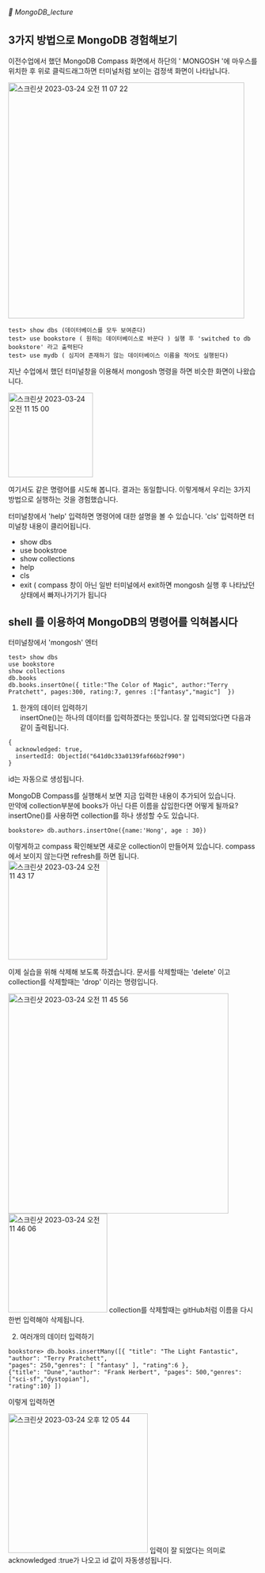 ###### :cactus:  MongoDB_lecture

## 3가지 방법으로 MongoDB 경험해보기 

이전수업에서 했던 MongoDB Compass 화면에서 하단의  ' MONGOSH '에 마우스를 위치한 후 위로 클릭드래그하면 터미널처럼 보이는 검정색 화면이 나타납니다. 

<img width="477" alt="스크린샷 2023-03-24 오전 11 07 22" src="https://user-images.githubusercontent.com/48478079/227406033-c9b0e7b7-bac2-451f-b947-aa67bb859ce0.png">

```
test> show dbs (데이터베이스를 모두 보여준다)
test> use bookstore ( 원하는 데이터베이스로 바꾼다 ) 실행 후 'switched to db bookstore' 라고 출력된다 
test> use mydb ( 심지어 존재하기 않는 데이터베이스 이름을 적어도 실행된다)
```     
지난 수업에서 했던 터미널창을 이용해서 mongosh 명령을 하면 비슷한 화면이 나왔습니다.  

<img width="171" alt="스크린샷 2023-03-24 오전 11 15 00" src="https://user-images.githubusercontent.com/48478079/227407106-a78c2c37-6adc-499c-9186-5fb3f160021a.png">

여기서도 같은 명령어를 시도해 봅니다. 결과는 동일합니다.   이렇게해서 우리는 3가지 방법으로 실행하는 것을 경험했습니다.   


터미널창에서 'help' 입력하면 명령어에 대한 설명을 볼 수 있습니다. 'cls' 입력하면 터미널창 내용이 클리어됩니다. 

- show dbs
- use bookstroe
- show collections
- help
- cls
- exit ( compass 창이 아닌 일반 터미널에서 exit하면 mongosh 실행 후 나타났던 상태에서 빠저나가기가 됩니다 

## shell 를 이용하여 MongoDB의 명령어를 익혀봅시다
터미널창에서 'mongosh' 엔터 
```   
test> show dbs
use bookstore
show collections
db.books
db.books.insertOne({ title:"The Color of Magic", author:"Terry Pratchett", pages:300, rating:7, genres :["fantasy","magic"]  })
```     
1. 한개의 데이터 입력하기   
insertOne()는 하나의 데이터를 입력하겠다는 뜻입니다. 잘 입력되었다면  다음과 같이 출력됩니다. 
```
{
  acknowledged: true,
  insertedId: ObjectId("641d0c33a0139faf66b2f990")
}
```    
id는 자동으로 생성됩니다. 

MongoDB Compass를 실행해서 보면 지금 입력한 내용이 추가되어 있습니다.  
만약에 collection부분에 books가 아닌 다른 이름을 삽입한다면 어떻게 될까요? insertOne()를 사용하면 collection를 하나 생성할 수도 있습니다. 
```
bookstore> db.authors.insertOne({name:'Hong', age : 30})
```   
이렇게하고 compass 확인해보면 새로운 collection이 만들어져 있습니다. compass에서 보이지 않는다면 refresh를 하면 됩니다.  
<img width="200" alt="스크린샷 2023-03-24 오전 11 43 17" src="https://user-images.githubusercontent.com/48478079/227410999-bb1341c7-726d-42f3-bd3e-b9f5fe7fd979.png">

이제 실습을 위해 삭제해 보도록 하겠습니다. 문서를 삭제할때는 'delete' 이고 collection를 삭제할때는 'drop' 이라는 명령입니다. 

<img width="445" alt="스크린샷 2023-03-24 오전 11 45 56" src="https://user-images.githubusercontent.com/48478079/227411328-8339e004-80b0-45e6-b492-3054db566715.png">


<img width="200" alt="스크린샷 2023-03-24 오전 11 46 06" src="https://user-images.githubusercontent.com/48478079/227411319-07517b80-187c-4c35-aa95-364517bb4ece.png">
collection를 삭제할때는 gitHub처럼 이름을 다시 한번 입력해야 삭제됩니다.

2. 여러개의 데이터 입력하기    
``` 
bookstore> db.books.insertMany([{ "title": "The Light Fantastic", "author": "Terry Pratchett", 
"pages": 250,"genres": [ "fantasy" ], "rating":6 }, 
{"title": "Dune","author": "Frank Herbert", "pages": 500,"genres": ["sci-sf","dystopian"],
"rating":10} ])
```     
이렇게 입력하면   

<img width="282" alt="스크린샷 2023-03-24 오후 12 05 44" src="https://user-images.githubusercontent.com/48478079/227413989-d032691b-eabc-4e33-817f-50613957326e.png">
입력이 잘 되었다는 의미로 acknowledged :true가 나오고 id 값이 자동생성됩니다.  
